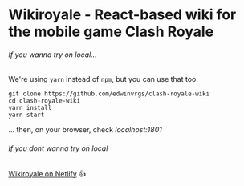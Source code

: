 # Wikiroyale - React-based wiki for the mobile game Clash Royale

###### If you wanna try on local...

We're using `yarn` instead of `npm`, but you can use that too.

```
git clone https://github.com/edwinvrgs/clash-royale-wiki
cd clash-royale-wiki
yarn install
yarn start
```
... then, on your browser, check _localhost:1801_

###### If you dont wanna try on local

[Wikiroyale on Netlify](http://wikiroyale.netlify.com/) :+1: 